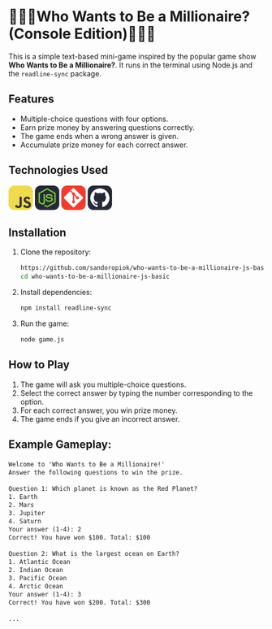 # 💸💸💸Who Wants to Be a Millionaire? (Console Edition)💸💸💸

This is a simple text-based mini-game inspired by the popular game show **Who Wants to Be a Millionaire?**. It runs in the terminal using Node.js and the `readline-sync` package.

## Features

- Multiple-choice questions with four options.
- Earn prize money by answering questions correctly.
- The game ends when a wrong answer is given.
- Accumulate prize money for each correct answer.

## Technologies Used

<img src="./icons/JavaScript.svg" width="48">
<img src="./icons/NodeJS-Dark.svg" width="48">
<img src="./icons/Git.svg" width="48">
<img src="./icons/Github-Dark.svg" width="48">

## Installation

1. Clone the repository:
    ```bash
    https://github.com/sandoropiok/who-wants-to-be-a-millionaire-js-basic
    cd who-wants-to-be-a-millionaire-js-basic
    ```

2. Install dependencies:
    ```bash
    npm install readline-sync
    ```

3. Run the game:
    ```bash
    node game.js
    ```

## How to Play

1. The game will ask you multiple-choice questions.
2. Select the correct answer by typing the number corresponding to the option.
3. For each correct answer, you win prize money.
4. The game ends if you give an incorrect answer.

## Example Gameplay:
```
Welcome to 'Who Wants to Be a Millionaire!'
Answer the following questions to win the prize.

Question 1: Which planet is known as the Red Planet?
1. Earth
2. Mars
3. Jupiter
4. Saturn
Your answer (1-4): 2
Correct! You have won $100. Total: $100

Question 2: What is the largest ocean on Earth?
1. Atlantic Ocean
2. Indian Ocean
3. Pacific Ocean
4. Arctic Ocean
Your answer (1-4): 3
Correct! You have won $200. Total: $300

...
```

